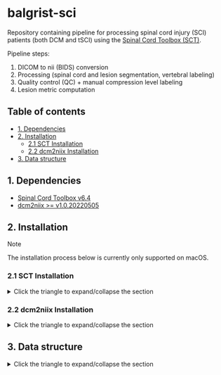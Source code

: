 # balgrist-sci

Repository containing pipeline for processing spinal cord injury (SCI) patients (both DCM and tSCI) using the [Spinal Cord Toolbox (SCT)](https://github.com/spinalcordtoolbox/spinalcordtoolbox).

Pipeline steps:
1. DICOM to nii (BIDS) conversion
2. Processing (spinal cord and lesion segmentation, vertebral labeling)
3. Quality control (QC) + manual compression level labeling
4. Lesion metric computation

## Table of contents
* [1. Dependencies](#1-dependencies)
* [2. Installation](#2-installation)
  * [2.1 SCT Installation](#21-sct-installation)
  * [2.2 dcm2niix Installation](#22-dcm2niix-installation)
* [3. Data structure](#3-data-structure)

## 1. Dependencies

* [Spinal Cord Toolbox v6.4](https://github.com/spinalcordtoolbox/spinalcordtoolbox/releases/tag/6.4)
* [dcm2niix >= v1.0.20220505](https://github.com/rordenlab/dcm2niix?tab=readme-ov-file#install)

## 2. Installation

> [!NOTE]
> The installation process below is currently only supported on macOS.

### 2.1 SCT Installation

<details><summary>Click the triangle to expand/collapse the section</summary>

1. Open a new terminal:

Press <kbd>command</kbd> + <kbd>space</kbd> and type `Terminal` and press <kbd>return/enter</kbd>.

2. Run the following commands in the terminal (you can copy-paste the whole block):

ℹ️ The installation process will take a few minutes.

```bash
# Go to your home directory
cd ~
# Download SCT v6.4
wget https://github.com/spinalcordtoolbox/spinalcordtoolbox/archive/refs/tags/6.4.zip
# Unzip the downloaded file --> the unzipped directory will be named spinalcordtoolbox-6.4
unzip 6.4.zip
rm 6.4.zip
# Go to the SCT directory
cd spinalcordtoolbox-6.4
# Install SCT v6.4
./install_sct -iyc
#  '-i'   Install in-place (i.e., in the current directory)
#  '-y'   Install without interruption with 'yes' as default answer
#  '-c'   Disables sct_check_dependencies so we can check it separately
```

3. Check that SCT was installed correctly:

Close the terminal and open a new one (press <kbd>command</kbd> + <kbd>space</kbd> and type `Terminal` and press <kbd>return/enter</kbd>.).

```bash
# Check that SCT was installed correctly
sct_check_dependencies
# Display location of SCT installation
echo $SCT_DIR
```

The expected output is `[OK]` for all dependencies.

</details>

### 2.2 dcm2niix Installation

<details><summary>Click the triangle to expand/collapse the section</summary>

1. Open a new terminal (if you closed the previous one):

Press <kbd>command</kbd> + <kbd>space</kbd> and type `Terminal` and press <kbd>return/enter</kbd>.

2. Run the following commands in the terminal (you can copy-paste the whole block):

```bash
# Go to the SCT directory
cd $SCT_DIR
# Activate SCT conda environment
source ./python/etc/profile.d/conda.sh
conda activate venv_sct
# Install dcm2niix using pip
pip install dcm2niix
```

3. Check that `dcm2niix` was installed correctly:

```bash
dcm2niix --version
```

The expected output is the version of `dcm2niix`.

</details>

## 3. Data structure

<details><summary>Click the triangle to expand/collapse the section</summary>

Expected data structure compliant with the [BIDS standard](https://bids-specification.readthedocs.io/en/stable/):

```
├── sourcedata              --> folder containing DICOM files for each subject
│   ├── dir_20230711        --> folder with DICOM files for first subject and first session
│   ├── dir_20230711        --> folder with DICOM files for second subject and first session
│   ├── ... 
│   ├── dir_20240815        --> folder with DICOM files for first subject and second session
│   └── ... 
├── sub-001                 --> folder containing NIfTI files for first subject
│   ├── ses-01              --> first session
│   │  ├── anat             --> folder with anatomical data
│   │  │  ├── sub-001_ses-01_T2w.nii.gz
│   │  │  ├── sub-001_ses-01_T2w_copression.nii.gz
│   │  │  ├── ...
│   │  └── dwi              --> folder with diffusion data
│   │     ├── sub-001_ses-01_dwi.nii.gz
│   │     ├── sub-001_ses-01_dwi.bval
│   │     ├── sub-001_ses-01_dwi.bvec
│   └── ses-02              --> second session
│      ├── ...
├── sub-002                 --> folder containing NIfTI files for second subject
│   ├── ...
├── ...
└── derivatives             --> folder to store visually checked and/or manually corrected data (for example, spinal cord segmentations)
    └── labels
        ├── sub-001         --> folder with corrected data for first subject
        │   ├── ses-01      --> first session
        │   │  ├── anat
        │   │  │  ├── sub-001_ses-01_T2w_label-SC_seg.nii.gz              --> spinal cord (SC) binary segmentation 
        │   │  │  ├── sub-001_ses-01_T2w_label-compression_label.nii.gz   --> binary compression labeling
        │   │  │  ├── ...
        │   │  └── dwi
        │   │     ├── sub-001_ses-01_dwi_label-SC_seg.nii.gz
        │   │     ├── ...
        │   └── ses-02      --> second session
        │      ├── ...
        ├── sub-002 
        └── ...
```

</details>